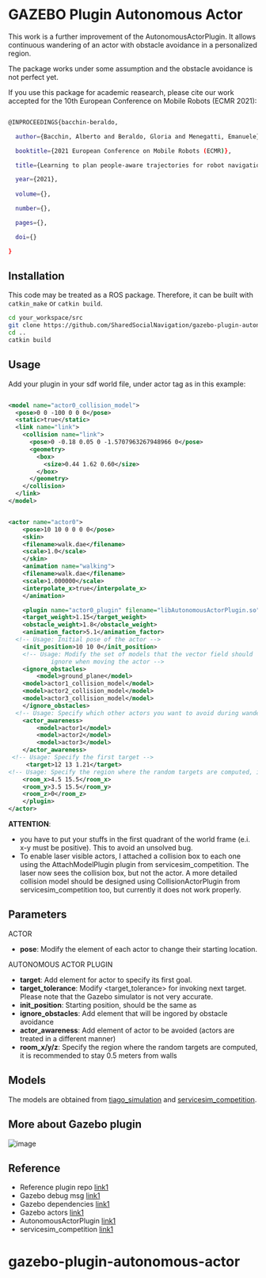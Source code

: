 # GAZEBO Plugin Autonomous Actor

This work is a further improvement of the AutonomousActorPlugin. It allows continuous wandering of an actor with obstacle avoidance in a personalized region.  

The package works under some assumption and the obstacle avoidance is not perfect yet. 

If you use this package for academic reasearch, please cite our work accepted for the 10th European Conference on Mobile Robots (ECMR 2021): 

```bash

@INPROCEEDINGS{bacchin-beraldo,

  author={Bacchin, Alberto and Beraldo, Gloria and Menegatti, Emanuele},

  booktitle={2021 European Conference on Mobile Robots (ECMR)}, 

  title={Learning to plan people-aware trajectories for robot navigation: A genetic algorithm}, 

  year={2021},
  
  volume={},

  number={},

  pages={},

  doi={}

}
```


## Installation

This code may be treated as a ROS package. Therefore, it can be built with `catkin_make` or `catkin build`.

```bash
cd your_workspace/src
git clone https://github.com/SharedSocialNavigation/gazebo-plugin-autonomous-actor.git
cd ..
catkin build
```

## Usage

Add your plugin in your sdf world file, under actor tag as in this example:  

```xml

<model name="actor0_collision_model">
  <pose>0 0 -100 0 0 0</pose>
  <static>true</static>
  <link name="link">
    <collision name="link">
      <pose>0 -0.18 0.05 0 -1.5707963267948966 0</pose>
      <geometry>
        <box>
          <size>0.44 1.62 0.60</size>
        </box>
      </geometry>
    </collision>
  </link>
</model>


<actor name="actor0">
    <pose>10 10 0 0 0 0</pose>
    <skin>
    <filename>walk.dae</filename>
    <scale>1.0</scale>
    </skin>
    <animation name="walking">
    <filename>walk.dae</filename>
    <scale>1.000000</scale>
    <interpolate_x>true</interpolate_x>
    </animation>

    <plugin name="actor0_plugin" filename="libAutonomousActorPlugin.so">
    <target_weight>1.15</target_weight>
    <obstacle_weight>1.8</obstacle_weight>
    <animation_factor>5.1</animation_factor>
  <!-- Usage: Initial pose of the actor -->
    <init_position>10 10 0</init_position>
    <!-- Usage: Modify the set of models that the vector field should
            ignore when moving the actor -->
    <ignore_obstacles>
        <model>ground_plane</model>
	<model>actor1_collision_model</model>
	<model>actor2_collision_model</model>
	<model>actor3_collision_model</model>
    </ignore_obstacles>
  <!-- Usage: Specify which other actors you want to avoid during wandering -->
    <actor_awareness>
        <model>actor1</model>
        <model>actor2</model>
        <model>actor3</model>
    </actor_awareness>
 <!-- Usage: Specify the first target -->
     <target>12 13 1.21</target>
<!-- Usage: Specify the region where the random targets are computed, it is recommended to stay 0.5 meters from walls -->
	<room_x>4.5 15.5</room_x>
	<room_y>3.5 15.5</room_y>
	<room_z>0</room_z>
    </plugin>
</actor>
```
**ATTENTION**: 
- you have to put your stuffs in the first quadrant of the world frame (e.i. x-y must be positive). This to avoid an unsolved bug. 
- To enable laser visible actors, I attached a collision box to each one using the AttachModelPlugin plugin from servicesim_competition. The laser now sees the collision box, but not the actor. A more detailed collision model should be designed using CollisionActorPlugin from servicesim_competition too, but currently it does not work properly. 

## Parameters

ACTOR  
- **pose**: Modify the <pose> element of each actor to change their starting location.

AUTONOMOUS ACTOR PLUGIN
- **target**: Add <target> element for actor to specify its first goal.
- **target_tolerance**: Modify <target_tolerance> for invoking next target. Please note that the Gazebo simulator is not very accurate.
- **init_position**: Starting position, should be the same as <pose>
- **ignore_obstacles**: Add <model> element that will be ingored by obstacle avoidance
- **actor_awareness**: Add <model> element of actor to be avoided (actors are treated in a different manner)
- **room_x/y/z**: Specify the region where the random targets are computed, it is recommended to stay 0.5 meters from walls


## Models

The models are obtained from [tiago_simulation](https://github.com/pal-robotics/tiago_simulation/tree/kinetic-devel/tiago_gazebo/models) and [servicesim_competition](https://github.com/osrf/servicesim/tree/master/servicesim_competition).

## More about Gazebo plugin

![image](https://raw.githubusercontent.com/osrf/gazebo_tutorials/master/install_dependencies_from_source/files/gazebo_dependency_tree.svg)

## Reference

- Reference plugin repo [link1](https://github.com/osrf/gazebo/tree/gazebo9/plugins)
- Gazebo debug msg [link1](https://answers.gazebosim.org//question/17428/how-print-the-output-of-a-plugin/)
- Gazebo dependencies [link1](http://gazebosim.org/tutorials?tut=install_dependencies_from_source)
- Gazebo actors [link1](http://gazebosim.org/tutorials?tut=actor&cat=build_robot)
- AutonomousActorPlugin [link1](https://github.com/BruceChanJianLe/gazebo-plugin-autonomous-actor)
- servicesim_competition [link1](https://github.com/osrf/servicesim/tree/master/servicesim_competition)
# gazebo-plugin-autonomous-actor
